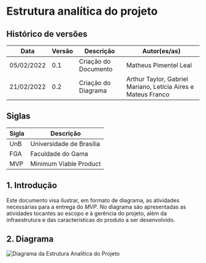 # Estrutura analítica do projeto

## Histórico de versões

| Data | Versão | Descrição | Autor(es/as) |
|------|--------|-----------|--------------|
|05/02/2022|0.1|Criação do Documento|Matheus Pimentel Leal|
|21/02/2022|0.2|Criação do Diagrama|Arthur Taylor, Gabriel Mariano, Letícia Aires e Mateus Franco|


## Siglas

| Sigla | Descrição |
|-------|-----------|
|  UnB  | Universidade de Brasília |
|  FGA  | Faculdade do Gama |
|  MVP  | Minimum Viable Product |

## 1. Introdução
Este documento visa ilustrar, em formato de diagrama, as atividades necessárias para a entrega do _MVP_. No diagrama são apresentadas as atividades tocantes ao escopo e à gerência do projeto, além da infraestrutura e das características do produto a ser desenvolvido.

## 2. Diagrama
![Diagrama da Estrutura Analítica do Projeto](https://user-images.githubusercontent.com/71900095/154864336-55c49aad-149f-40d7-84de-e82352a2a96e.jpg)
